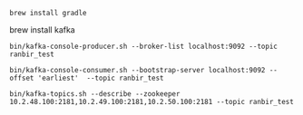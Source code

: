 ```brew install gradle```

brew install kafka

```bin/kafka-console-producer.sh --broker-list localhost:9092 --topic ranbir_test```

```bin/kafka-console-consumer.sh --bootstrap-server localhost:9092 --offset 'earliest'  --topic ranbir_test ```

```bin/kafka-topics.sh --describe --zookeeper 10.2.48.100:2181,10.2.49.100:2181,10.2.50.100:2181 --topic ranbir_test```

